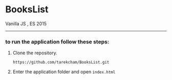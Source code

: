 # BooksList
Vanilla JS , ES 2015


___

### to run the application follow these steps: 

1. Clone the repository.

    ```https://github.com/tarekcham/BooksList.git```
     
2. Enter the application folder and open 
 ```index.html```
 

